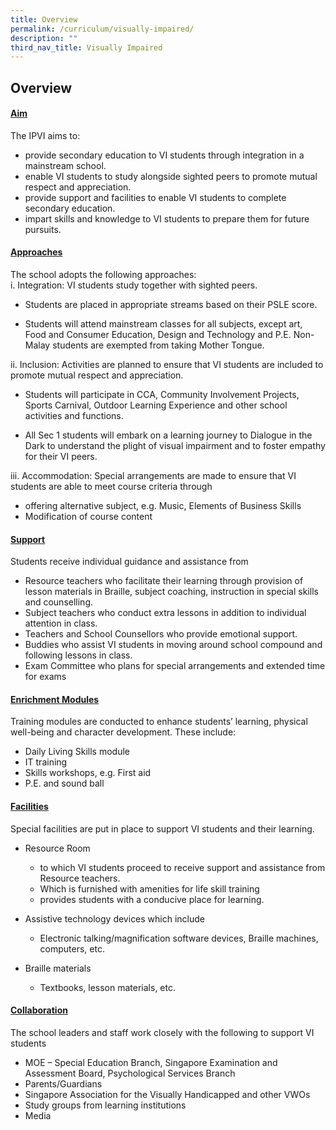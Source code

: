 ```yaml
---
title: Overview
permalink: /curriculum/visually-impaired/
description: ""
third_nav_title: Visually Impaired
---
```

## Overview
#### <b><u>Aim</u></b>
The IPVI aims to:

*   provide secondary education to VI students through integration in a mainstream school.
*   enable VI students to study alongside sighted peers to promote mutual respect and appreciation.
*   provide support and facilities to enable VI students to complete secondary education.
*   impart skills and knowledge to VI students to prepare them for future pursuits.

#### <b><u>Approaches</u></b>
The school adopts the following approaches:<br>
i.  Integration: VI students study together with sighted peers.

*   Students are placed in appropriate streams based on their PSLE score.

*   Students will attend mainstream classes for all subjects, except art, Food and Consumer Education, Design and Technology and P.E. Non-Malay students are exempted from taking Mother Tongue.

ii.  Inclusion: Activities are planned to ensure that VI students are included to promote mutual respect and appreciation.

*   Students will participate in CCA, Community Involvement Projects, Sports Carnival, Outdoor Learning Experience and other school activities and functions.

*   All Sec 1 students will embark on a learning journey to Dialogue in the Dark to understand the plight of visual impairment and to foster empathy for their VI peers.

iii.  Accommodation: Special arrangements are made to ensure that VI students are able to meet course criteria through
*   offering alternative subject, e.g. Music, Elements of Business Skills
*   Modification of course content

#### <b><u>Support</u></b>
Students receive individual guidance and assistance from
*   Resource teachers who facilitate their learning through provision of lesson materials in Braille, subject coaching, instruction in special skills and counselling.
*   Subject teachers who conduct extra lessons in addition to individual attention in class.
*   Teachers and School Counsellors who provide emotional support.
*   Buddies who assist VI students in moving around school compound and following lessons in class.
*   Exam Committee who plans for special arrangements and extended time for exams

#### <b><u>Enrichment Modules</u></b>
Training modules are conducted to enhance students’ learning, physical well-being and character development. These include:
*   Daily Living Skills module
*   IT training
*   Skills workshops, e.g. First aid
*   P.E. and sound ball

#### <b><u>Facilities</u></b>
Special facilities are put in place to support VI students and their learning.

*   Resource Room

	*   to which VI students proceed to receive support and assistance from Resource teachers.
	*   Which is furnished with amenities for life skill training
	*   provides students with a conducive place for learning.

*   Assistive technology devices which include

	*   Electronic talking/magnification software devices, Braille machines, computers, etc.

*   Braille materials

	*   Textbooks, lesson materials, etc.

#### <b><u>Collaboration</u></b>
The school leaders and staff work closely with the following to support VI students
*   MOE – Special Education Branch, Singapore Examination and Assessment Board, Psychological Services Branch
*   Parents/Guardians
*   Singapore Association for the Visually Handicapped and other VWOs
*   Study groups from learning institutions
*   Media